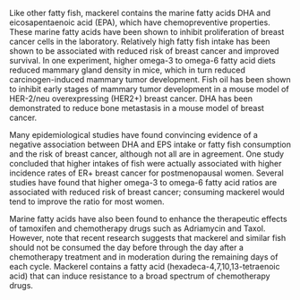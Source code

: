 

Like other fatty fish, mackerel contains the marine fatty acids DHA and eicosapentaenoic acid (EPA), which have chemopreventive properties. These marine fatty acids have been shown to inhibit proliferation of breast cancer cells in the laboratory. Relatively high fatty fish intake has been shown to be associated with reduced risk of breast cancer and improved survival. In one experiment, higher omega-3 to omega-6 fatty acid diets reduced mammary gland density in mice, which in turn reduced carcinogen-induced mammary tumor development. Fish oil has been shown to inhibit early stages of mammary tumor development in a mouse model of HER-2/neu overexpressing (HER2+) breast cancer. DHA has been demonstrated to reduce bone metastasis in a mouse model of breast cancer.

Many epidemiological studies have found convincing evidence of a negative association between DHA and EPS intake or fatty fish consumption and the risk of breast cancer, although not all are in agreement. One study concluded that higher intakes of fish were actually associated with higher incidence rates of ER+ breast cancer for postmenopausal women. Several studies have found that higher omega-3 to omega-6 fatty acid ratios are associated with reduced risk of breast cancer; consuming mackerel would tend to improve the ratio for most women.

Marine fatty acids have also been found to enhance the therapeutic effects of tamoxifen and chemotherapy drugs such as Adriamycin and Taxol. However, note that recent research suggests that mackerel and similar fish should not be consumed the day before through the day after a chemotherapy treatment and in moderation during the remaining days of each cycle. Mackerel contains a fatty acid (hexadeca-4,7,10,13-tetraenoic acid) that can induce resistance to a broad spectrum of chemotherapy drugs.

